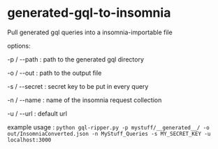 # generated-gql-to-insomnia
Pull generated gql queries into a insomnia-importable file

options:

-p / --path : path to the generated gql directory

-o / --out : path to the output file

-s / --secret : secret key to be put in every query

-n / --name : name of the insomnia request collection

-u / --url : default url

example usage :
`python gql-ripper.py -p mystuff/__generated__/ -o out/InsomniaConverted.json -n MyStuff_Queries -s MY_SECRET_KEY -u localhost:3000`
